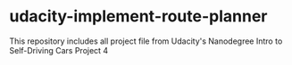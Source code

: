 # udacity-implement-route-planner
This repository includes all project file from Udacity's Nanodegree Intro to Self-Driving Cars Project 4
